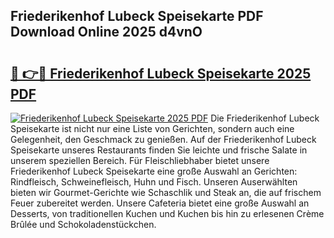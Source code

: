 ## Friederikenhof Lubeck Speisekarte PDF Download Online 2025 d4vnO

# <h2><a href="http://gc9l62a.nevu.top/?p=Friederikenhof+Lubeck+Speisekarte">🔗 👉🔴 Friederikenhof Lubeck Speisekarte 2025 PDF</a></h2>

[![Friederikenhof Lubeck Speisekarte 2025 PDF](https://i.imgur.com/dBaPXMq.png)](http://gc9l62a.nevu.top/?p=Friederikenhof+Lubeck+Speisekarte)
Die Friederikenhof Lubeck Speisekarte ist nicht nur eine Liste von Gerichten, sondern auch eine Gelegenheit, den Geschmack zu genießen. Auf der Friederikenhof Lubeck Speisekarte unseres Restaurants finden Sie leichte und frische Salate in unserem speziellen Bereich. Für Fleischliebhaber bietet unsere Friederikenhof Lubeck Speisekarte eine große Auswahl an Gerichten: Rindfleisch, Schweinefleisch, Huhn und Fisch. Unseren Auserwählten bieten wir Gourmet-Gerichte wie Schaschlik und Steak an, die auf frischem Feuer zubereitet werden. Unsere Cafeteria bietet eine große Auswahl an Desserts, von traditionellen Kuchen und Kuchen bis hin zu erlesenen Crème Brûlée und Schokoladenstückchen.
